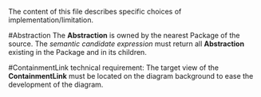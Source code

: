 The content of this file describes specific choices of implementation/limitation.

#Abstraction
The **Abstraction** is owned by the nearest Package of the source.
The *semantic candidate expression* must return all **Abstraction** existing in the Package and in its children.

#ContainmentLink
technical requirement: The target view of the **ContainmentLink** must be located on the diagram background to ease the development of the diagram.  
